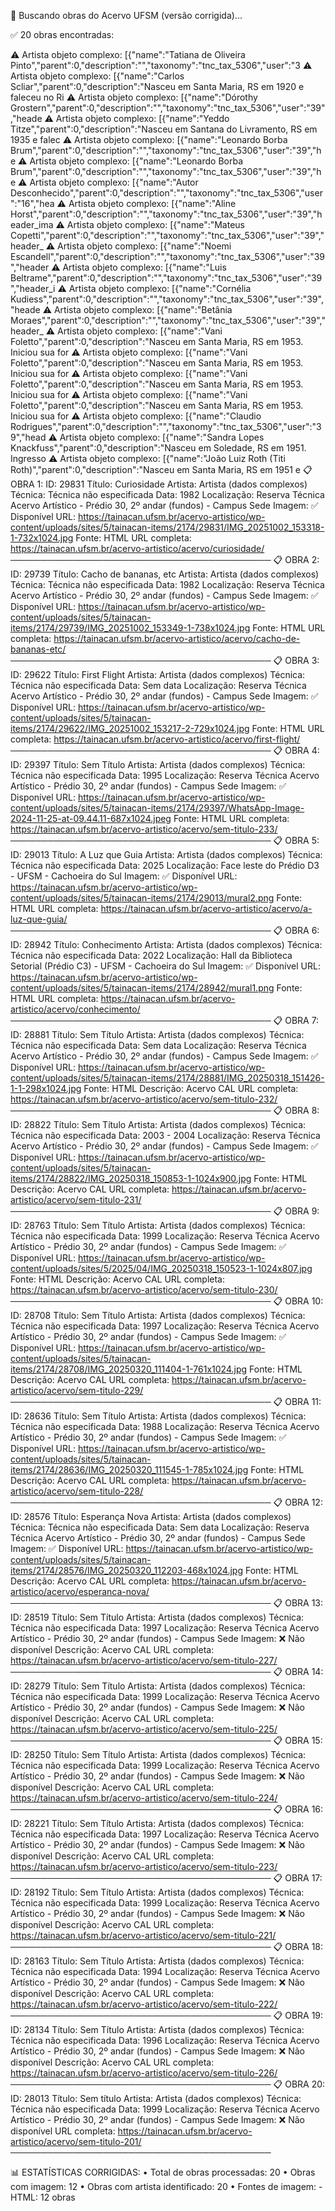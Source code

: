 🎨 Buscando obras do Acervo UFSM (versão corrigida)...

✅ 20 obras encontradas:

   ⚠️  Artista objeto complexo: [{"name":"Tatiana de Oliveira Pinto","parent":0,"description":"","taxonomy":"tnc_tax_5306","user":"3
   ⚠️  Artista objeto complexo: [{"name":"Carlos Scliar","parent":0,"description":"Nasceu em Santa Maria, RS em 1920 e faleceu no Ri
   ⚠️  Artista objeto complexo: [{"name":"Dórothy Grostern","parent":0,"description":"","taxonomy":"tnc_tax_5306","user":"39","heade
   ⚠️  Artista objeto complexo: [{"name":"Yeddo Titze","parent":0,"description":"Nasceu em Santana do Livramento, RS em 1935 e falec
   ⚠️  Artista objeto complexo: [{"name":"Leonardo Borba Brum","parent":0,"description":"","taxonomy":"tnc_tax_5306","user":"39","he
   ⚠️  Artista objeto complexo: [{"name":"Leonardo Borba Brum","parent":0,"description":"","taxonomy":"tnc_tax_5306","user":"39","he
   ⚠️  Artista objeto complexo: [{"name":"Autor Desconhecido","parent":0,"description":"","taxonomy":"tnc_tax_5306","user":"16","hea
   ⚠️  Artista objeto complexo: [{"name":"Aline Horst","parent":0,"description":"","taxonomy":"tnc_tax_5306","user":"39","header_ima
   ⚠️  Artista objeto complexo: [{"name":"Mateus Copetti","parent":0,"description":"","taxonomy":"tnc_tax_5306","user":"39","header_
   ⚠️  Artista objeto complexo: [{"name":"Noemi Escandell","parent":0,"description":"","taxonomy":"tnc_tax_5306","user":"39","header
   ⚠️  Artista objeto complexo: [{"name":"Luis Beltrame","parent":0,"description":"","taxonomy":"tnc_tax_5306","user":"39","header_i
   ⚠️  Artista objeto complexo: [{"name":"Cornélia Kudiess","parent":0,"description":"","taxonomy":"tnc_tax_5306","user":"39","heade
   ⚠️  Artista objeto complexo: [{"name":"Betânia Moraes","parent":0,"description":"","taxonomy":"tnc_tax_5306","user":"39","header_
   ⚠️  Artista objeto complexo: [{"name":"Vani Foletto","parent":0,"description":"Nasceu em Santa Maria, RS em 1953. Iniciou sua for
   ⚠️  Artista objeto complexo: [{"name":"Vani Foletto","parent":0,"description":"Nasceu em Santa Maria, RS em 1953. Iniciou sua for
   ⚠️  Artista objeto complexo: [{"name":"Vani Foletto","parent":0,"description":"Nasceu em Santa Maria, RS em 1953. Iniciou sua for
   ⚠️  Artista objeto complexo: [{"name":"Vani Foletto","parent":0,"description":"Nasceu em Santa Maria, RS em 1953. Iniciou sua for
   ⚠️  Artista objeto complexo: [{"name":"Claudio Rodrigues","parent":0,"description":"","taxonomy":"tnc_tax_5306","user":"39","head
   ⚠️  Artista objeto complexo: [{"name":"Sandra Lopes Knackfuss","parent":0,"description":"Nasceu em Soledade, RS em 1951. Ingresso
   ⚠️  Artista objeto complexo: [{"name":"João Luiz Roth (Titi Roth)","parent":0,"description":"Nasceu em Santa Maria, RS em 1951 e
📋 OBRA 1:
   ID: 29831
   Título: Curiosidade
   Artista: Artista (dados complexos)
   Técnica: Técnica não especificada
   Data: 1982
   Localização: Reserva Técnica Acervo Artístico - Prédio 30, 2º andar (fundos) - Campus Sede
   Imagem: ✅ Disponível
   URL: https://tainacan.ufsm.br/acervo-artistico/wp-content/uploads/sites/5/tainacan-items/2174/29831/IMG_20251002_153318-1-732x1024.jpg
   Fonte: HTML
   URL completa: https://tainacan.ufsm.br/acervo-artistico/acervo/curiosidade/
   ──────────────────────────────────────────
📋 OBRA 2:
   ID: 29739
   Título: Cacho de bananas, etc
   Artista: Artista (dados complexos)
   Técnica: Técnica não especificada
   Data: 1982
   Localização: Reserva Técnica Acervo Artístico - Prédio 30, 2º andar (fundos) - Campus Sede
   Imagem: ✅ Disponível
   URL: https://tainacan.ufsm.br/acervo-artistico/wp-content/uploads/sites/5/tainacan-items/2174/29739/IMG_20251002_153349-1-738x1024.jpg
   Fonte: HTML
   URL completa: https://tainacan.ufsm.br/acervo-artistico/acervo/cacho-de-bananas-etc/
   ──────────────────────────────────────────
📋 OBRA 3:
   ID: 29622
   Título: First Flight
   Artista: Artista (dados complexos)
   Técnica: Técnica não especificada
   Data: Sem data
   Localização: Reserva Técnica Acervo Artístico - Prédio 30, 2º andar (fundos) - Campus Sede
   Imagem: ✅ Disponível
   URL: https://tainacan.ufsm.br/acervo-artistico/wp-content/uploads/sites/5/tainacan-items/2174/29622/IMG_20251002_153217-2-729x1024.jpg
   Fonte: HTML
   URL completa: https://tainacan.ufsm.br/acervo-artistico/acervo/first-flight/
   ──────────────────────────────────────────
📋 OBRA 4:
   ID: 29397
   Título: Sem Título
   Artista: Artista (dados complexos)
   Técnica: Técnica não especificada
   Data: 1995
   Localização: Reserva Técnica Acervo Artístico - Prédio 30, 2º andar (fundos) - Campus Sede
   Imagem: ✅ Disponível
   URL: https://tainacan.ufsm.br/acervo-artistico/wp-content/uploads/sites/5/tainacan-items/2174/29397/WhatsApp-Image-2024-11-25-at-09.44.11-687x1024.jpeg
   Fonte: HTML
   URL completa: https://tainacan.ufsm.br/acervo-artistico/acervo/sem-titulo-233/
   ──────────────────────────────────────────
📋 OBRA 5:
   ID: 29013
   Título: A Luz que Guia
   Artista: Artista (dados complexos)
   Técnica: Técnica não especificada
   Data: 2025
   Localização: Face leste do Prédio D3 - UFSM - Cachoeira do Sul
   Imagem: ✅ Disponível
   URL: https://tainacan.ufsm.br/acervo-artistico/wp-content/uploads/sites/5/tainacan-items/2174/29013/mural2.png
   Fonte: HTML
   URL completa: https://tainacan.ufsm.br/acervo-artistico/acervo/a-luz-que-guia/
   ──────────────────────────────────────────
📋 OBRA 6:
   ID: 28942
   Título: Conhecimento
   Artista: Artista (dados complexos)
   Técnica: Técnica não especificada
   Data: 2022
   Localização: Hall da Biblioteca Setorial (Prédio C3) - UFSM - Cachoeira do Sul
   Imagem: ✅ Disponível
   URL: https://tainacan.ufsm.br/acervo-artistico/wp-content/uploads/sites/5/tainacan-items/2174/28942/mural1.png
   Fonte: HTML
   URL completa: https://tainacan.ufsm.br/acervo-artistico/acervo/conhecimento/
   ──────────────────────────────────────────
📋 OBRA 7:
   ID: 28881
   Título: Sem Título
   Artista: Artista (dados complexos)
   Técnica: Técnica não especificada
   Data: Sem data
   Localização: Reserva Técnica Acervo Artístico - Prédio 30, 2º andar (fundos) - Campus Sede
   Imagem: ✅ Disponível
   URL: https://tainacan.ufsm.br/acervo-artistico/wp-content/uploads/sites/5/tainacan-items/2174/28881/IMG_20250318_151426-1-1-298x1024.jpg
   Fonte: HTML
   Descrição: Acervo CAL
   URL completa: https://tainacan.ufsm.br/acervo-artistico/acervo/sem-titulo-232/
   ──────────────────────────────────────────
📋 OBRA 8:
   ID: 28822
   Título: Sem Título
   Artista: Artista (dados complexos)
   Técnica: Técnica não especificada
   Data: 2003 - 2004
   Localização: Reserva Técnica Acervo Artístico - Prédio 30, 2º andar (fundos) - Campus Sede
   Imagem: ✅ Disponível
   URL: https://tainacan.ufsm.br/acervo-artistico/wp-content/uploads/sites/5/tainacan-items/2174/28822/IMG_20250318_150853-1-1024x900.jpg
   Fonte: HTML
   Descrição: Acervo CAL
   URL completa: https://tainacan.ufsm.br/acervo-artistico/acervo/sem-titulo-231/
   ──────────────────────────────────────────
📋 OBRA 9:
   ID: 28763
   Título: Sem Título
   Artista: Artista (dados complexos)
   Técnica: Técnica não especificada
   Data: 1999
   Localização: Reserva Técnica Acervo Artístico - Prédio 30, 2º andar (fundos) - Campus Sede
   Imagem: ✅ Disponível
   URL: https://tainacan.ufsm.br/acervo-artistico/wp-content/uploads/sites/5/2025/04/IMG_20250318_150523-1-1024x807.jpg
   Fonte: HTML
   Descrição: Acervo CAL
   URL completa: https://tainacan.ufsm.br/acervo-artistico/acervo/sem-titulo-230/
   ──────────────────────────────────────────
📋 OBRA 10:
   ID: 28708
   Título: Sem Título
   Artista: Artista (dados complexos)
   Técnica: Técnica não especificada
   Data: 1997
   Localização: Reserva Técnica Acervo Artístico - Prédio 30, 2º andar (fundos) - Campus Sede
   Imagem: ✅ Disponível
   URL: https://tainacan.ufsm.br/acervo-artistico/wp-content/uploads/sites/5/tainacan-items/2174/28708/IMG_20250320_111404-1-761x1024.jpg
   Fonte: HTML
   Descrição: Acervo CAL
   URL completa: https://tainacan.ufsm.br/acervo-artistico/acervo/sem-titulo-229/
   ──────────────────────────────────────────
📋 OBRA 11:
   ID: 28636
   Título: Sem Título
   Artista: Artista (dados complexos)
   Técnica: Técnica não especificada
   Data: 1988
   Localização: Reserva Técnica Acervo Artístico - Prédio 30, 2º andar (fundos) - Campus Sede
   Imagem: ✅ Disponível
   URL: https://tainacan.ufsm.br/acervo-artistico/wp-content/uploads/sites/5/tainacan-items/2174/28636/IMG_20250320_111545-1-785x1024.jpg
   Fonte: HTML
   Descrição: Acervo CAL
   URL completa: https://tainacan.ufsm.br/acervo-artistico/acervo/sem-titulo-228/
   ──────────────────────────────────────────
📋 OBRA 12:
   ID: 28576
   Título: Esperança Nova
   Artista: Artista (dados complexos)
   Técnica: Técnica não especificada
   Data: Sem data
   Localização: Reserva Técnica Acervo Artístico - Prédio 30, 2º andar (fundos) - Campus Sede
   Imagem: ✅ Disponível
   URL: https://tainacan.ufsm.br/acervo-artistico/wp-content/uploads/sites/5/tainacan-items/2174/28576/IMG_20250320_112203-468x1024.jpg
   Fonte: HTML
   Descrição: Acervo CAL
   URL completa: https://tainacan.ufsm.br/acervo-artistico/acervo/esperanca-nova/
   ──────────────────────────────────────────
📋 OBRA 13:
   ID: 28519
   Título: Sem Título
   Artista: Artista (dados complexos)
   Técnica: Técnica não especificada
   Data: 1997
   Localização: Reserva Técnica Acervo Artístico - Prédio 30, 2º andar (fundos) - Campus Sede
   Imagem: ❌ Não disponível
   Descrição: Acervo CAL
   URL completa: https://tainacan.ufsm.br/acervo-artistico/acervo/sem-titulo-227/
   ──────────────────────────────────────────
📋 OBRA 14:
   ID: 28279
   Título: Sem Título
   Artista: Artista (dados complexos)
   Técnica: Técnica não especificada
   Data: 1999
   Localização: Reserva Técnica Acervo Artístico - Prédio 30, 2º andar (fundos) - Campus Sede
   Imagem: ❌ Não disponível
   Descrição: Acervo CAL
   URL completa: https://tainacan.ufsm.br/acervo-artistico/acervo/sem-titulo-225/
   ──────────────────────────────────────────
📋 OBRA 15:
   ID: 28250
   Título: Sem Título
   Artista: Artista (dados complexos)
   Técnica: Técnica não especificada
   Data: 1999
   Localização: Reserva Técnica Acervo Artístico - Prédio 30, 2º andar (fundos) - Campus Sede
   Imagem: ❌ Não disponível
   Descrição: Acervo CAL
   URL completa: https://tainacan.ufsm.br/acervo-artistico/acervo/sem-titulo-224/
   ──────────────────────────────────────────
📋 OBRA 16:
   ID: 28221
   Título: Sem Título
   Artista: Artista (dados complexos)
   Técnica: Técnica não especificada
   Data: 1997
   Localização: Reserva Técnica Acervo Artístico - Prédio 30, 2º andar (fundos) - Campus Sede
   Imagem: ❌ Não disponível
   Descrição: Acervo CAL
   URL completa: https://tainacan.ufsm.br/acervo-artistico/acervo/sem-titulo-223/
   ──────────────────────────────────────────
📋 OBRA 17:
   ID: 28192
   Título: Sem Título
   Artista: Artista (dados complexos)
   Técnica: Técnica não especificada
   Data: 1999
   Localização: Reserva Técnica Acervo Artístico - Prédio 30, 2º andar (fundos) - Campus Sede
   Imagem: ❌ Não disponível
   Descrição: Acervo CAL
   URL completa: https://tainacan.ufsm.br/acervo-artistico/acervo/sem-titulo-221/
   ──────────────────────────────────────────
📋 OBRA 18:
   ID: 28163
   Título: Sem Título
   Artista: Artista (dados complexos)
   Técnica: Técnica não especificada
   Data: 1994
   Localização: Reserva Técnica Acervo Artístico - Prédio 30, 2º andar (fundos) - Campus Sede
   Imagem: ❌ Não disponível
   Descrição: Acervo CAL
   URL completa: https://tainacan.ufsm.br/acervo-artistico/acervo/sem-titulo-222/
   ──────────────────────────────────────────
📋 OBRA 19:
   ID: 28134
   Título: Sem Título
   Artista: Artista (dados complexos)
   Técnica: Técnica não especificada
   Data: 1996
   Localização: Reserva Técnica Acervo Artístico - Prédio 30, 2º andar (fundos) - Campus Sede
   Imagem: ❌ Não disponível
   Descrição: Acervo CAL
   URL completa: https://tainacan.ufsm.br/acervo-artistico/acervo/sem-titulo-226/
   ──────────────────────────────────────────
📋 OBRA 20:
   ID: 28013
   Título: Sem título
   Artista: Artista (dados complexos)
   Técnica: Técnica não especificada
   Data: 1999
   Localização: Reserva Técnica Acervo Artístico - Prédio 30, 2º andar (fundos) - Campus Sede
   Imagem: ❌ Não disponível
   URL completa: https://tainacan.ufsm.br/acervo-artistico/acervo/sem-titulo-201/
   ──────────────────────────────────────────

📊 ESTATÍSTICAS CORRIGIDAS:
   • Total de obras processadas: 20
   • Obras com imagem: 12
   • Obras com artista identificado: 20
   • Fontes de imagem:
      - HTML: 12 obras